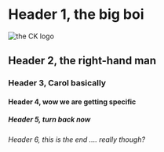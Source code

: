 # Header 1, the big boi
![the CK logo](https://octodex.github.com/images/yaktocat.png)

## Header 2, the right-hand man
### Header 3, Carol basically
#### Header 4, wow we are getting specific
##### Header 5, turn back now
###### Header 6, this is the end .... really though?
